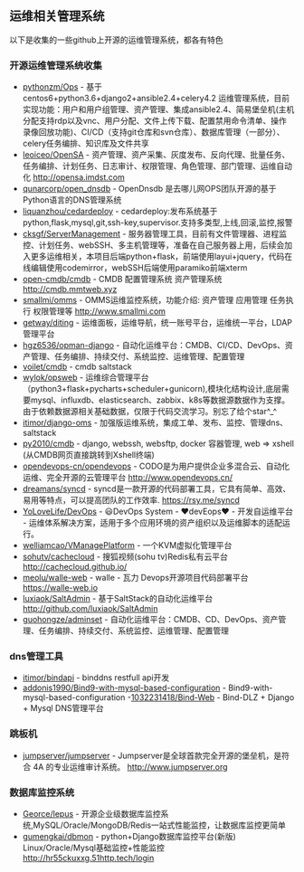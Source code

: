## 运维相关管理系统
以下是收集的一些github上开源的运维管理系统，都各有特色

### 开源运维管理系统收集
 - [pythonzm/Ops](https://github.com/pythonzm/Ops) - 基于centos6+python3.6+django2+ansible2.4+celery4.2 运维管理系统，目前实现功能：用户和用户组管理、资产管理、集成ansible2.4、简易堡垒机(主机分配支持rdp以及vnc、用户分配、文件上传下载、配置禁用命令清单、操作录像回放功能)、CI/CD（支持git仓库和svn仓库）、数据库管理（一部分）、celery任务编排、知识库及文件共享
 - [leoiceo/OpenSA](https://github.com/leoiceo/OpenSA) - 资产管理、资产采集、灰度发布、反向代理、批量任务、任务编排、计划任务、日志审计、权限管理、角色管理、部门管理、运维自动化 http://opensa.imdst.com
 - [qunarcorp/open_dnsdb](https://github.com/qunarcorp/open_dnsdb) - OpenDnsdb 是去哪儿网OPS团队开源的基于Python语言的DNS管理系统
 - [liquanzhou/cedardeploy](https://github.com/liquanzhou/cedardeploy) - cedardeploy:发布系统基于python,flask,mysql,git,ssh-key,supervisor.支持多类型,上线,回滚,监控,报警
 - [cksgf/ServerManagement](https://github.com/cksgf/ServerManagement) - 服务器管理工具，目前有文件管理器、进程监控、计划任务、webSSH、多主机管理等，准备在自己服务器上用，后续会加入更多运维相关，本项目后端python+flask，前端使用layui+jquery，代码在线编辑使用codemirror，webSSH后端使用paramiko前端xterm
 - [open-cmdb/cmdb](https://github.com/open-cmdb/cmdb) - CMDB 配置管理系统 资产管理系统 http://cmdb.mmtweb.xyz
 - [smallmi/omms](https://github.com/smallmi/omms) - OMMS运维监控系统，功能介绍: 资产管理 应用管理 任务执行 权限管理等 http://www.smallmi.com
 - [getway/diting](https://github.com/getway/diting) - 运维面板，运维导航，统一账号平台，运维统一平台，LDAP管理平台
 - [hgz6536/opman-django](https://github.com/hgz6536/opman-django) - 自动化运维平台：CMDB、CI/CD、DevOps、资产管理、任务编排、持续交付、系统监控、运维管理、配置管理
 - [voilet/cmdb](https://github.com/voilet/cmdb) - cmdb saltstack
 - [wylok/opsweb](https://github.com/wylok/opsweb) - 运维综合管理平台（python3+flask+pycharts+scheduler+gunicorn),模块化结构设计,底层需要mysql、influxdb、elasticsearch、zabbix、k8s等数据源数据作为支撑。由于依赖数据源相关基础数据，仅限于代码交流学习。别忘了给个star^_^
 - [itimor/django-oms](https://github.com/itimor/django-oms) - 加强版运维系统，集成工单、发布、监控、管理dns、saltstack
 - [py2010/cmdb](https://github.com/py2010/cmdb) - django, webssh, websftp, docker 容器管理, web => xshell (从CMDB网页直接跳转到Xshell终端)
 - [opendevops-cn/opendevops](https://github.com/opendevops-cn/opendevops) - CODO是为用户提供企业多混合云、自动化运维、完全开源的云管理平台 http://www.opendevops.cn/
 - [dreamans/syncd](https://github.com/dreamans/syncd) - syncd是一款开源的代码部署工具，它具有简单、高效、易用等特点，可以提高团队的工作效率. https://rsy.me/syncd
 - [YoLoveLife/DevOps](https://github.com/YoLoveLife/DevOps) - 😃DevOps System - ❤️devEops❤️ - 开发自运维平台 - 运维体系解决方案，适用于多个应用环境的资产组织以及运维脚本的适配运行。
 - [welliamcao/VManagePlatform](https://github.com/welliamcao/VManagePlatform) - 一个KVM虚拟化管理平台
 - [sohutv/cachecloud](https://github.com/sohutv/cachecloud) - 搜狐视频(sohu tv)Redis私有云平台 http://cachecloud.github.io/
 - [meolu/walle-web](https://github.com/meolu/walle-web) - walle - 瓦力 Devops开源项目代码部署平台 https://walle-web.io
 - [luxiaok/SaltAdmin](https://github.com/luxiaok/SaltAdmin) - 基于SaltStack的自动化运维平台 http://github.com/luxiaok/SaltAdmin
 - [guohongze/adminset](https://github.com/guohongze/adminset) - 自动化运维平台：CMDB、CD、DevOps、资产管理、任务编排、持续交付、系统监控、运维管理、配置管理
 
 ### dns管理工具
 - [itimor/bindapi](https://github.com/itimor/bindapi) - binddns restfull api开发
 - [addonis1990/Bind9-with-mysql-based-configuration](https://github.com/addonis1990/Bind9-with-mysql-based-configuration) - Bind9-with-mysql-based-configuration
 -[1032231418/Bind-Web](https://github.com/1032231418/Bind-Web) - Bind-DLZ + Django + Mysql DNS管理平台
 
 ### 跳板机
 - [jumpserver/jumpserver](https://github.com/jumpserver/jumpserver) - Jumpserver是全球首款完全开源的堡垒机，是符合 4A 的专业运维审计系统。 http://www.jumpserver.org

### 数据库监控系统
 - [Georce/lepus](https://github.com/Georce/lepus) - 开源企业级数据库监控系统,MySQL/Oracle/MongoDB/Redis一站式性能监控，让数据库监控更简单
 - [gumengkai/dbmon](https://github.com/gumengkai/dbmon) - python+Django数据库监控平台(新版) Linux/Oracle/Mysql基础监控+性能监控 http://hr55ckuxxg.51http.tech/login
